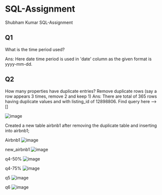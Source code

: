 # SQL-Assignment
Shubham Kumar SQL-Assignment


## Q1 
What is the time period used?

Ans: Here date time period is used in 'date' column as the given format is yyyy-mm-dd.


## Q2
How many properties have duplicate entries? Remove duplicate rows (say a row appears 3 times, remove 2 and keep 1)
Ans: There are total of 365 rows having duplicate values and with listing_id of 12898806.
Find query here --> []

![image](https://user-images.githubusercontent.com/98617328/151655499-4801c3ce-f16c-41d2-93b1-0ab34d6f1ab0.png)

Created a new table airbnb1 after removing the duplicate table and inserting into airbnb1;

Airbnb1
![image](https://user-images.githubusercontent.com/98617328/151655632-9ad0971a-74e0-4705-be41-b156ce81ee11.png)



new_airbnb1
![image](https://user-images.githubusercontent.com/98617328/151656484-a1acc309-9c19-4c45-b3c4-5fa6eee53571.png)


q4-50%
![image](https://user-images.githubusercontent.com/98617328/151656700-28a2f197-515c-4b31-8952-34d613d0c5b7.png)

q4-75%
![image](https://user-images.githubusercontent.com/98617328/151656754-ce8523f9-ad42-411c-9b96-5694cf71e083.png)


q5
![image](https://user-images.githubusercontent.com/98617328/151656828-da5cd324-51c6-4cf9-9a47-faa701289bb0.png)


q6
![image](https://user-images.githubusercontent.com/98617328/151656874-cb6fbfc6-1d96-4bbd-b64b-e644c8ceeb7c.png)


